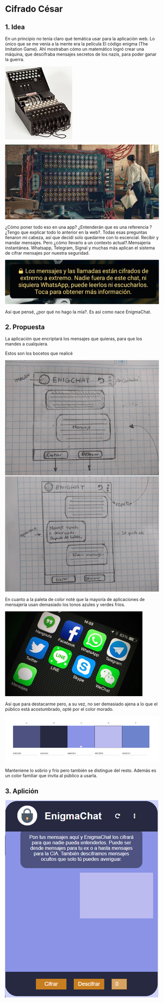 # Cifrado César

## 1. Idea

En un principio no tenía claro qué temática usar para la aplicación web. Lo único que se me venía a la mente era la película El código enigma (The Imitation Game). Ahí mostraban cómo un matemático logró crear una máquina, que descifraba mensajes secretos de los nazis, para poder ganar la guerra.

![alt text](src/img/enigma.jpg)

![alt text](src/img/turing.jpg)

¿Cómo poner todo eso en una app? ¿Entenderán que es una referencia ? ¿Tengo que explicar todo lo anterior en la web?. Todas esas preguntas llenaron mi cabeza, así que decidí solo quedarme con lo escencial. Recibir y mandar mensajes. Pero ¿cómo llevarlo a un contexto actual?.Mensajería instantánea. Whatsapp, Telegram, Signal y muchas más aplican el sistema de cifrar mensajes por nuestra seguridad.

![alt text](src/img/whatsapp.jpg)

Así que pensé, ¿por qué no hago la mía?. Es así como nace EnigmaChat.

## 2. Propuesta

La aplicación que encriptará los mensajes que quieras, para que los mandes a cualquiera.

Estos son los bocetos que realicé

![alt text](src/img/enigmaChat1.jpg)
![alt text](src/img/enigmaChat2.jpg)

En cuanto a la paleta de color noté que la mayoría de aplicaciones de mensajería usan demasiado los tonos azules y verdes fríos.

![alt text](src/img/mensajeria.jpg)

Así que para destacarme pero, a su vez, no ser demasiado ajena a lo que el público está acostumbrado, opté por el color morado.

![alt text](src/img/paleta.png)

Manteniene lo sobrio y frío pero también se distingue del resto. Además es un color familiar que invita al público a usarla.

## 3. Aplición

![alt text](src/img/web.png)
